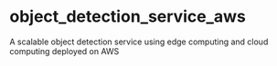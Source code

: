 # object_detection_service_aws
A scalable object detection service using edge computing and cloud computing deployed on AWS
